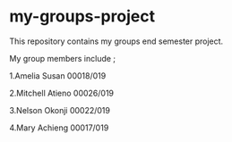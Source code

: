 # my-groups-project
This repository contains my groups end semester project.

My group members include ;

1.Amelia Susan       00018/019

2.Mitchell Atieno    00026/019

3.Nelson Okonji      00022/019

4.Mary Achieng       00017/019
